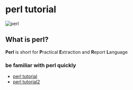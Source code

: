 # perl tutorial
![perl](http://www.runoob.com/wp-content/uploads/2016/06/0020_999_1373967199_perl_256.png)

## What is perl?
**Perl** is short for **P**ractical **E**xtraction and **R**eport **L**anguage

### be familiar with perl quickly
* [perl tutorial](http://www.yiibai.com/perl)
* [perl tutorial2](http://www.runoob.com/perl/perl-tutorial.html)
